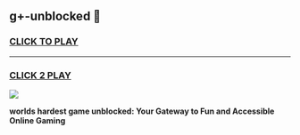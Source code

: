 
## g+-unblocked 👋
<h3>
<a href="https://premium.freeplayer.one?title=g+-unblocked&ref=14F">CLICK TO PLAY</a></h3>
<hr>

<h3>
<a href="https://premium.freeplayer.one?title=g+-unblocked&ref=14F">CLICK 2 PLAY</a>
  
</h3>

<a href="https://premium.freeplayer.one?title=g+-unblocked&ref=12F/"><img src="https://clearcache.store/games.png"></a>


**worlds hardest game unblocked: Your Gateway to Fun and Accessible Online Gaming**
